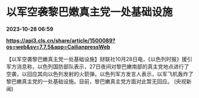 # 以军空袭黎巴嫩真主党一处基础设施

**2023-10-28 06:59**

**https://api3.cls.cn/share/article/1500089?os=web&sv=7.7.5&app=CailianpressWeb**

【以军空袭黎巴嫩真主党一处基础设施】财联社10月28日电，《以色列时报》援引军方消息称，以色列国防部队表示，27日夜间对黎巴嫩南部的真主党地点进行了空袭，以回应其向以色列发射的火箭弹。以色列军方发言人表示，以军飞机轰炸了黎巴嫩真主党的一处基础设施。目前，黎巴嫩真主党方面对此暂无回应。 (央视新闻)